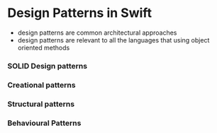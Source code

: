 # Design Patterns in Swift

- design patterns are common architectural approaches 
- design patterns are relevant to all the languages that using object oriented methods  

### SOLID Design patterns 


### Creational patterns 


### Structural patterns 


### Behavioural Patterns

